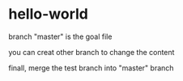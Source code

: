 # hello-world

branch "master"
is the goal file

you can creat other branch to change the content

finall, merge the test branch into "master" branch
